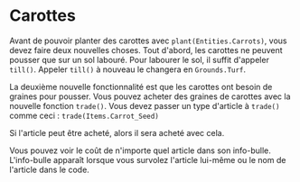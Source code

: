 # Carottes
Avant de pouvoir planter des carottes avec `plant(Entities.Carrots)`, vous devez faire deux nouvelles choses. Tout d'abord, les carottes ne peuvent pousser que sur un sol labouré. Pour labourer le sol, il suffit d'appeler `till()`. Appeler `till()` à nouveau le changera en `Grounds.Turf`.

La deuxième nouvelle fonctionnalité est que les carottes ont besoin de graines pour pousser. Vous pouvez acheter des graines de carottes avec la nouvelle fonction `trade()`.
Vous devez passer un type d'article à `trade()` comme ceci : `trade(Items.Carrot_Seed)`

Si l'article peut être acheté, alors il sera acheté avec cela.

Vous pouvez voir le coût de n'importe quel article dans son info-bulle. L'info-bulle apparaît lorsque vous survolez l'article lui-même ou le nom de l'article dans le code.